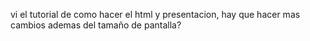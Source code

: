 vi el tutorial de como hacer el html y presentacion, hay que hacer mas cambios ademas del tamaño de pantalla?

